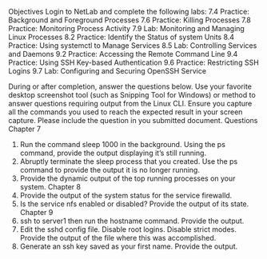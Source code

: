 [//]: # (Created by Chaz Davis on 2020-02-11)
Objectives
Login to NetLab and complete the following labs:
7.4 Practice: Background and Foreground Processes
7.6 Practice: Killing Processes
7.8 Practice: Monitoring Process Activity
7.9 Lab: Monitoring and Managing Linux Processes
8.2 Practice: Identify the Status of system Units
8.4 Practice: Using systemctl to Manage Services
8.5 Lab: Controlling Services and Daemons
9.2 Practice: Accessing the Remote Command Line
9.4 Practice: Using SSH Key-based Authentication
9.6 Practice: Restricting SSH Logins
9.7 Lab: Configuring and Securing OpenSSH Service
 
During or after completion, answer the questions below. Use your favorite desktop screenshot tool (such as Snipping Tool for Windows) or method to answer questions requiring output from the Linux CLI. Ensure you capture all the commands you used to reach the expected result in your screen capture. Please include the question in you submitted document.
Questions
Chapter 7
1. Run the command sleep 1000 in the background. Using the ps command, provide the output displaying it’s still running.
2. Abruptly terminate the sleep process that you created. Use the ps command to provide the output it is no longer running.
3. Provide the dynamic output of the top running processes on your system.
Chapter 8
1. Provide the output of the system status for the service firewalld.
2. Is the service nfs enabled or disabled? Provide the output of its state.
Chapter 9
1. ssh to server1 then run the hostname command. Provide the output.
2. Edit the sshd config file. Disable root logins. Disable strict modes. Provide the output of the file where this was accomplished.
3. Generate an ssh key saved as your first name. Provide the output.

